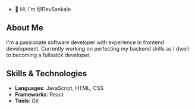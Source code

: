 - 👋 Hi, I’m @DevSankale
## About Me
I'm a passionate software developer with experience in frontend development. Currently working on perfecting my backend skills as I dwell to becoming a fullsatck developer.

## Skills & Technologies
- **Languages**: JavaScript, HTML, CSS
- **Frameworks**: React
- **Tools**: Git


<!---
DevSankale/DevSankale is a ✨ special ✨ repository because its `README.md` (this file) appears on your GitHub profile.
You can click the Preview link to take a look at your changes.
--->
